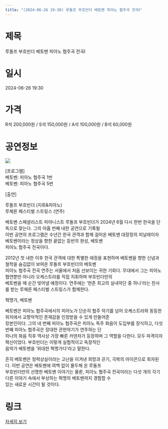 ```yaml
---
title: "(2024-06-26 19:30) 루돌프 부흐빈더 베토벤 피아노 협주곡 전곡Ⅰ"
---
```


# 제목
루돌프 부흐빈더 베토벤 피아노 협주곡 전곡Ⅰ

# 일시
2024-06-26 19:30

# 가격
R석 200,000원 / S석 150,000원 / A석 100,000원 / B석 60,000원

# 공연정보
![](https://center.sac.or.kr/SAC/File/RentConfirm/editor/5d2c5436-6d03-4551-92f1-e84180757f70)    
    
[프로그램]    
베토벤: 피아노 협주곡 1번    
베토벤: 피아노 협주곡 5번    
    
[출연]  
  
루돌프 부흐빈더 (지휘&피아노)    
루체른 페스티벌 스트링스 (연주)    
    
베토벤 스페셜리스트 피아니스트 루돌프 부흐빈더가 2024년 6월 다시 한번 한국을 단독으로 찾는다. 그의 아홉 번째 내한 공연으로 기록될  
이번 공연의 프로그램은 수년간 한국 관객과 함께 걸어온 베토벤 대장정의 피날레이자 베토벤이라는 정상을 향한 끝없는 등반의 완성, 베토벤  
피아노 협주곡 전곡이다.  
  
2012년 첫 내한 이후 한국 관객에 대한 특별한 애정을 표현하며 베토벤을 향한 신념과 철학을 숨김없이 보여온 루돌프 부흐빈더의 베토벤  
피아노 협주곡 전곡 연주는 서울에서 처음 선보이는 귀한 기회다. 무대에서 그는 피아노 협연뿐만 아니라 오케스트라를 직접 지휘하며 부흐빈더만의  
베토벤을 매 순간 빚어낼 예정이다. 연주에는 ‘현존 최고의 실내악단 중 하나’라는 찬사를 받는 루체른 페스티벌 스트링스가 함께한다.  
  
혁명가, 베토벤  
  
베토벤은 피아노 협주곡에서의 피아노가 단순히 협주 악기를 넘어 오케스트라와 동등한 위치에서 교향악적인 존재감을 인정받을 수 있게 만들어준  
장본인이다. 그의 네 번째 피아노 협주곡은 피아노 독주 화음이 도입부를 장식하고, 다섯 번째 피아노 협주곡은 장대한 관현악기가 연주하는 단  
하나의 화음 직후 역사상 가장 빠른 카덴차가 등장하며 그 역할을 다한다. 모두 파격이자 혁신이었다. 부흐빈더는 이렇게 실험적이고 독창적인  
음악가 베토벤을 ‘위대한 혁명가다’라고 말한다.  
  
흔히 베토벤은 청력상실이라는 고난을 이겨낸 희망과 끈기, 극복의 아이콘으로 회자된다. 이번 공연은 베토벤에 여백 없이 몰두해 온 루돌프  
부흐빈더만의 선명한 베토벤 이야기는 물론, 피아노 협주곡 전곡이라는 다섯 개의 각기 다른 이야기 속에서 부상하는 혁명의 베토벤까지 경험할 수  
있는 새로운 시간이 될 것이다.  
  


# 링크
[자세히 보기](https://www.sac.or.kr/site/main/show/show_view?SN=62299 "https://www.sac.or.kr/site/main/show/show_view?SN=62299")
